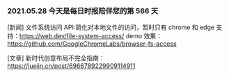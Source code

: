 ### 2021.05.28 今天是每日时报陪伴您的第 566 天

[新闻] 文件系统访问 API:简化对本地文件的访问，暂时只有 chrome 和 edge 支持：<https://web.dev/file-system-access/> demo 效果：<https://github.com/GoogleChromeLabs/browser-fs-access>

[文章] 新时代创意布局不完全指南：<https://juejin.cn/post/6966789229909114911>
